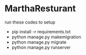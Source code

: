 # MarthaResturant

run these codes to setup

- pip install -r requirements.txt
- python manage.py makemigration
- python manage.py migrate
- python manage.py runserver

